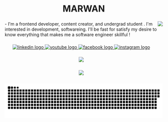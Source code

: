 <h1 align="center">MARWAN</h1>

###

<img align="right" height="187" src="https://i.pinimg.com/originals/e4/26/70/e426702edf874b181aced1e2fa5c6cde.gif"  />

###

<p align="left">- I'm a frontend developer, content creator, and undergrad student . I'm interested in development, softwareing. I'll be fast for satisfy my desire to know everything that makes me a software engineer skillful !</p>

###

<div align="center">
  <a href="https://www.linkedin.com/in/mhcm" target="_blank">
    <img src="https://raw.githubusercontent.com/maurodesouza/profile-readme-generator/master/src/assets/icons/social/linkedin/default.svg" width="97" height="45" alt="linkedin logo"  />
  </a>
  <a href="https://www.youtube.com/@coderman_" target="_blank">
    <img src="https://raw.githubusercontent.com/maurodesouza/profile-readme-generator/master/src/assets/icons/social/youtube/default.svg" width="97" height="45" alt="youtube logo"  />
  </a>
  <a href="https://www.facebook.com/profile.php?id=100004919478365" target="_blank">
    <img src="https://raw.githubusercontent.com/maurodesouza/profile-readme-generator/master/src/assets/icons/social/facebook/default.svg" width="97" height="45" alt="facebook logo"  />
  </a>
  <a href="https://www.instagram.com/7egza/" target="_blank">
    <img src="https://raw.githubusercontent.com/maurodesouza/profile-readme-generator/master/src/assets/icons/social/instagram/default.svg" width="97" height="45" alt="instagram logo"  />
  </a>
</div>

###

<div align="center">
  <img src="https://profile-counter.glitch.me/marwancm/count.svg?"  />
</div>

###

<p align="center">
  <a>
    <img src="https://skillicons.dev/icons?i=git,css,html,js,vue,github,vscode,tailwind,bootstrap,sass" />
  </a>
</p>

###

![](https://raw.githubusercontent.com/CompetitiveLin/Snake-in-Contribution-Grid/output/github-contribution-grid-snake.svg)
